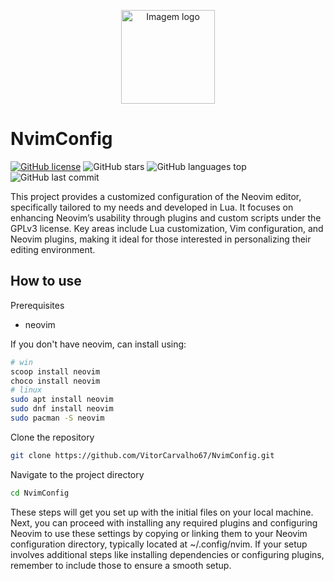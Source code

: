 <p align="center">
  <img src="https://github.com/VitorCarvalho67/NvimConfig/assets/102667323/33fe7e1e-2dd3-40f9-84c4-eb7ef08b6f0e" style=" width: 150px;" alt="Imagem logo" />
</p>

# NvimConfig

[![GitHub license](https://img.shields.io/github/license/vitorcarvalho67/NvimConfig)](vitorcarvalho67/NvimConfig/blob/master/LICENSE)
![GitHub stars](https://img.shields.io/github/stars/vitorcarvalho67/NvimConfig)
![GitHub languages top](https://img.shields.io/github/languages/top/vitorcarvalho67/NvimConfig)
![GitHub last commit](https://img.shields.io/github/last-commit/vitorcarvalho67/NvimConfig)

This project provides a customized configuration of the Neovim editor, specifically tailored to my needs and developed in Lua. It focuses on enhancing Neovim’s usability through plugins and custom scripts under the GPLv3 license. Key areas include Lua customization, Vim configuration, and Neovim plugins, making it ideal for those interested in personalizing their editing environment.

## How to use
Prerequisites
- neovim

If you don't have neovim, can install using:
```bash
# win
scoop install neovim
choco install neovim
# linux
sudo apt install neovim
sudo dnf install neovim
sudo pacman -S neovim
```

Clone the repository
```bash
git clone https://github.com/VitorCarvalho67/NvimConfig.git
```

Navigate to the project directory
```bash
cd NvimConfig
```

These steps will get you set up with the initial files on your local machine. Next, you can proceed with installing any required plugins and configuring Neovim to use these settings by copying or linking them to your Neovim configuration directory, typically located at ~/.config/nvim. If your setup involves additional steps like installing dependencies or configuring plugins, remember to include those to ensure a smooth setup.
